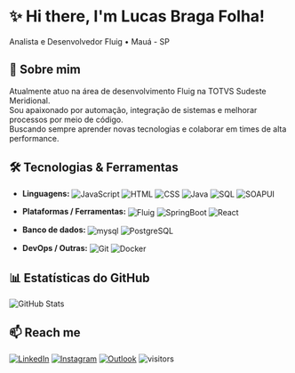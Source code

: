 # ✨ Hi there, I'm Lucas Braga Folha!  
Analista e Desenvolvedor Fluig • Mauá - SP

## 🚀 Sobre mim
Atualmente atuo na área de desenvolvimento Fluig na TOTVS Sudeste Meridional.  
Sou apaixonado por automação, integração de sistemas e melhorar processos por meio de código.  
Buscando sempre aprender novas tecnologias e colaborar em times de alta performance.

## 🛠 Tecnologias & Ferramentas
- **Linguagens:** <img align="center" alt="JavaScript" src="https://img.shields.io/badge/JavaScript-F7DF1E?style=for-the-badge&logo=javascript&logoColor=black" /> <img align="center" alt="HTML" src="https://img.shields.io/badge/HTML5-E34F26?style=for-the-badge&logo=html5&logoColor=white" /> <img align="center" alt="CSS" src="https://img.shields.io/badge/CSS3-1572B6?style=for-the-badge&logo=css3&logoColor=white" /> <img align="center" alt="Java" src="https://img.shields.io/badge/Java-ED8B00?style=for-the-badge&logo=java&logoColor=white" /> <img align="center" alt="SQL" src="https://img.shields.io/badge/SQL-336791?style=for-the-badge&logo=postgresql&logoColor=white" /> <img align="center" alt="SOAPUI" src="https://img.shields.io/badge/SOAP%20UI-009639?style=for-the-badge&logo=swagger&logoColor=white" />

- **Plataformas / Ferramentas:** <img align="center" alt="Fluig" src="https://img.shields.io/badge/Fluig-007ACC?style=for-the-badge&logo=totvs&logoColor=white" /> <img align="center" alt="SpringBoot" src="https://img.shields.io/badge/Spring%20Boot-6DB33F?style=for-the-badge&logo=springboot&logoColor=white" /> <img align="center" alt="React" src="https://img.shields.io/badge/React-61DAFB?style=for-the-badge&logo=react&logoColor=black" />
  
- **Banco de dados:** <img align="center" alt="mysql" src="https://img.shields.io/badge/MySQL-005C84?style=for-the-badge&logo=mysql&logoColor=white" /> <img align="center" alt="PostgreSQL" src="https://img.shields.io/badge/PostgreSQL-4169E1?style=for-the-badge&logo=postgresql&logoColor=white" />

- **DevOps / Outras:** <img align="center" alt="Git" src="https://img.shields.io/badge/Git-F05032?style=for-the-badge&logo=git&logoColor=white" /> <img align="center" alt="Docker" src="https://img.shields.io/badge/Docker-2496ED?style=for-the-badge&logo=docker&logoColor=white" />


## 📊 Estatísticas do GitHub
![GitHub Stats](https://github-readme-stats.vercel.app/api?username=LucasFolha&show_icons=true&theme=radical)

## 📫 Reach me
[![LinkedIn](https://img.shields.io/badge/LinkedIn-0077B5?style=for-the-badge&logo=linkedin&logoColor=white)](https://www.linkedin.com/in/lucas-folha-314523189/)
[![Instagram](https://img.shields.io/badge/Instagram-E4405F?style=for-the-badge&logo=instagram&logoColor=white)](https://www.instagram.com/lucfolha/)
[![Outlook](https://img.shields.io/badge/-lucas_lcs100@hotmail.com.br-0078D4?style=for-the-badge&logo=microsoft-outlook&logoColor=white&link=mailto:lucas_lcs100@hotmail.com.br)](mailto:lucas_lcs100@hotmail.com.br)
![visitors](https://visitor-badge.laobi.icu/badge?page_id=LucasFolha)
